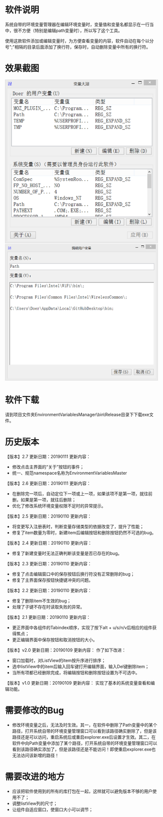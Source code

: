 软件说明
========
系统自带的环境变量管理器在编辑环境变量时，变量值和变量名都显示在一行当中，很不方便（特别是编辑path变量时），所以写了这个工具。

使用这款软件添加或编辑变量时，为方便查看变量的内容，软件自动在每个以分号";"相隔的目录后面添加了换行符，保存时，自动删除变量中所有的换行符。

效果截图
========
![主界面](mainForm.png)
![变量编辑界面](subForm.png) 

软件下载
============
请到项目文件夹EnvironmentVariablesManager\bin\Release目录下下载exe文件。

历史版本
========
【版本】2.7
更新日期：20190111
更新内容：
- 修改点击主界面的“关于”按钮的事件；
- 统一、规范namespace名称为EnvironmentVariablesMaster

【版本】2.6
更新日期：20190111
更新内容：
- 在删除完一项后，自动定位下一项或上一项，如果该项不是第一项，就往前删，如果是第一项，就往后删除；
- 优化了修改系统环境变量权限不足时的异常提示。

【版本】2.5
更新日期：20190110
更新内容：
- 将变更写入注册表时，判断变量存储类型的依据改变了，提升了性能；
- 修复了item数量为零时，新建item后编辑按钮和删除按钮扔然不可选的bug。

【版本】2.4
更新日期：20190110
更新内容：
- 修复了新建变量时无法正确判断该变量是否已存在的bug。

【版本】2.3
更新日期：20190110
更新内容：
- 修复了点击编辑窗口中的保存按钮后换行符没有正常删除的bug；
- 修复了主界面保存按钮快捷键冲突的问题。

【版本】2.2
更新日期：20190110
更新内容：
- 修复了删除item不生效的bug；
- 处理了子键不存在时读取失败的异常。

【版本】2.1
更新日期：20190110
更新内容：
- 更正界面中各组件的Tabindex顺序，实现了按下alt + u/s/n/v后相应的组件获得焦点；
- 更正编辑界面中保存按钮和取消按钮的大小。

【版本】v2.0
更新日期：20190109
更新内容：
作了如下改进：
- 窗口加载时，对ListView的item按升序进行排序；
- 选中listView中的item后输入回车键打开编辑界面，输入Del键删除item；
-  当所有项都已经删除完成，将编辑按钮和删除按钮设置为不可选中。

【版本】v1.0
更新日期：20190109
更新内容：
实现了基本的系统变量查看和编辑功能。

需要修改的Bug
=================
- 修改环境变量之后，无法及时生效。其一，在软件中删除了Path变量中的某个路径，打开系统自带的环境变量管理窗口可以看到该路径确实删除了，但是该路径还是可以访问，重启系统后或重启explorer.exe后设置才生效。其二，在软件中向Path变量中添加了某个路径，打开系统自带的环境变量管理窗口可以看到该路径确实添加了，但是该路径还是不能访问！即使重启explorer.exe也无法访问该新增的路径！

需要改进的地方
===============
- 应该把软件使用到的所有的库打包在一起，这样就可以避免版本不够的用户使用不了；
- 调整listView列的尺寸；
- 让组件自适应窗口，使窗口大小可以调节；
